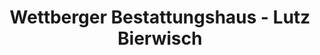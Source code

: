 ---
title: "Wettberger Bestattungshaus - Lutz Bierwisch"
url: /hannover/wettberger-bestattungshaus-lutz-bierwisch/
shop: Bestattungen
---